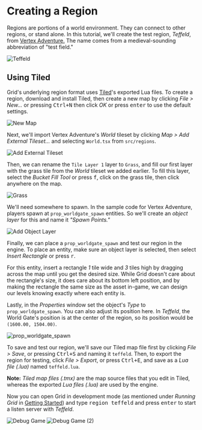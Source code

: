 Creating a Region
=================

Regions are portions of a world environment. They can connect to other regions,
or stand alone. In this tutorial, we'll create the test region, *Teffeld*, from
[Vertex Adventure.](/vadventure) The name comes from a medieval-sounding
abbreviation of "test field."

![Teffeld](images/teffeld.2f54e6d0.png)

Using Tiled
-----------

Grid's underlying region format uses [Tiled](http://www.mapeditor.org/)'s
exported Lua files. To create a region, download and install Tiled, then
create a new map by clicking *File > New...* or pressing <kbd>Ctrl+N</kbd> then
click *OK* or press <kbd>enter</kbd> to use the default settings.

![New Map](images/new_map.c9cab32f.png)

Next, we'll import Vertex Adventure's *World* tileset by clicking *Map > Add
External Tileset...* and selecting `World.tsx` from `src/regions`.

![Add External Tileset](images/add_external_tileset.e22ff6c9.png)

Then, we can rename the `Tile Layer 1` layer to `Grass`, and fill our first
layer with the grass tile from the *World* tileset we added earlier. To fill
this layer, select the *Bucket Fill Tool* or press <kbd>f</kbd>, click on the
grass tile, then click anywhere on the map.

![Grass](images/grass.e52e6f2e.png)

We'll need somewhere to spawn. In the sample code for Vertex Adventure,
players spawn at `prop_worldgate_spawn` entities. So we'll create an *object
layer* for this and name it *"Spawn Points."*

![Add Object Layer](images/add_object_layer.994b37f3.png)

Finally, we can place a `prop_worldgate_spawn` and test our region in the
engine. To place an entity, make sure an object layer is
selected, then select *Insert Rectangle* or press <kbd>r</kbd>.

For this entity, insert a rectangle *1* tile wide and *3* tiles high by dragging
across the map until you get the desired size. While Grid doesn't care about the
rectangle's size, it does care about its bottom left position, and by making the
rectangle the same size as the asset in-game, we can design our levels knowing
exactly where each entity is.

Lastly, in the *Properties* window set the object's *Type* to
`prop_worldgate_spawn`. You can also adjust its position here. In *Teffeld*, the
World Gate's position is at the center of the region, so its position would be
`(1600.00, 1504.00)`.

![prop_worldgate_spawn](images/prop_worldgate_spawn.3695a819.png)

To save and test our region, we'll save our Tiled map file first by clicking
*File > Save*, or pressing <kbd>Ctrl+S</kbd> and naming it `teffeld`. Then, to
export the region for testing, click *File > Export*, or press
<kbd>Ctrl+E</kbd>, and save as a *Lua file (.lua)* named `teffeld.lua`.

**Note:** *Tiled map files (.tmx)* are the map source files that you edit in
Tiled, whereas the exported *Lua files (.lua)* are used by the engine.

Now you can open Grid in development mode (as mentioned under *Running Grid* in
[Getting Started](tutorials/Getting_Started)) and type <kbd>region teffeld</kbd>
and press <kbd>enter</kbd> to start a listen server with *Teffeld*.

![Debug Game](images/debug_game.59d51ce5.png)
![Debug Game (2)](images/debug_game%202.c8fb78bd.png)
